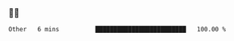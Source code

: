 ### 👨‍💻

<!--START_SECTION:waka-->

```txt
Other   6 mins          █████████████████████████   100.00 %
```

<!--END_SECTION:waka-->

